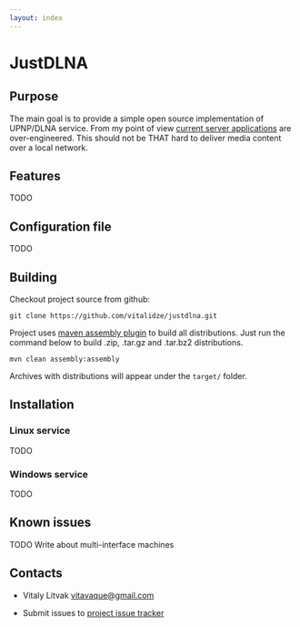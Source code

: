 ```yaml
---
layout: index
---
```


JustDLNA
========

## Purpose
The main goal is to provide a simple open source implementation of UPNP/DLNA service. From my point of view [current server applications](http://en.wikipedia.org/wiki/List_of_UPnP_AV_media_servers_and_clients#UPnP_AV_media_servers) are over-engineered. This should not be THAT hard to deliver media content over a local network.

## Features
TODO

## Configuration file
TODO

## Building

Checkout project source from github:

    git clone https://github.com/vitalidze/justdlna.git

Project uses [maven assembly plugin](http://maven.apache.org/plugins/maven-assembly-plugin/) to build all distributions. Just run the command below to build .zip, .tar.gz and .tar.bz2 distributions.

    mvn clean assembly:assembly

Archives with distributions will appear under the `target/` folder.

## Installation

### Linux service
TODO

### Windows service
TODO

## Known issues
TODO Write about multi-interface machines

## Contacts

* Vitaly Litvak <vitavaque@gmail.com>

* Submit issues to [project issue tracker](https://github.com/vitalidze/justdlna/issues)
